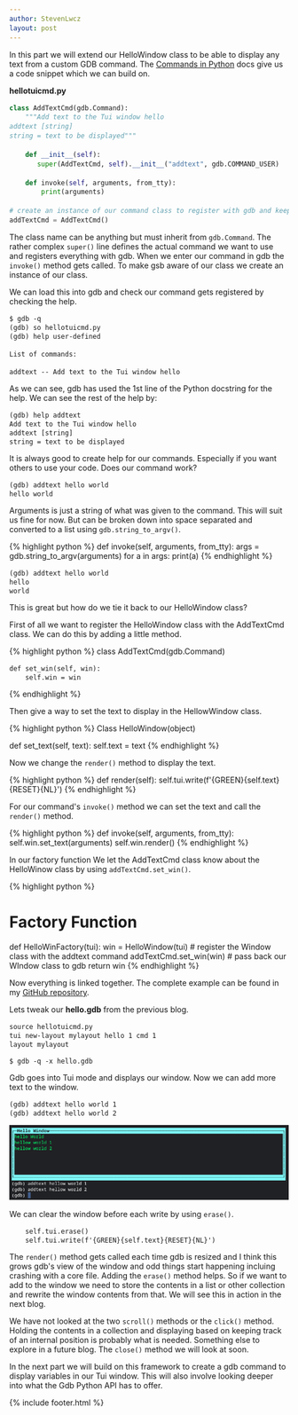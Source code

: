 ```yaml
---
author: StevenLwcz
layout: post
---
```

In this part we will extend our HelloWindow class to be able to display any text from a custom GDB command. 
The [Commands in Python](https://sourceware.org/gdb/onlinedocs/gdb/Commands-In-Python.html#Commands-In-Python) docs give us a code snippet which we can build on.

**hellotuicmd.py**

```python
class AddTextCmd(gdb.Command):
    """Add text to the Tui window hello
addtext [string]
string = text to be displayed"""

    def __init__(self):
       super(AddTextCmd, self).__init__("addtext", gdb.COMMAND_USER)

    def invoke(self, arguments, from_tty):
        print(arguments)

# create an instance of our command class to register with gdb and keep a reference for later.
addTextCmd = AddTextCmd()
```

The class name can be anything but must inherit from `gdb.Command`. The rather complex `super()` line defines the actual command we want to use and registers everything with gdb. When we enter our command in gdb the `invoke()` method gets called. To make gsb aware of our class we create an instance of our class. 

We can load this into gdb and check our command gets registered by checking the help.

```
$ gdb -q
(gdb) so hellotuicmd.py
(gdb) help user-defined

List of commands:

addtext -- Add text to the Tui window hello
```

As we can see, gdb has used the 1st line of the Python docstring for the help. We can see the rest of the help by:

```
(gdb) help addtext
Add text to the Tui window hello
addtext [string]
string = text to be displayed
```

 It is always good to create help for our commands. Especially if you want others to use your code. Does our command work?

```
(gdb) addtext hello world
hello world
```

Arguments is just a string of what was given to the command. This will suit us fine for now. But can be broken down into space separated and converted to a list using `gdb.string_to_argv()`.

{% highlight python %}
def invoke(self, arguments, from_tty):
    args = gdb.string_to_argv(arguments)
    for a in args:
        print(a)
{% endhighlight %}
```
(gdb) addtext hello world
hello
world
```

This is great but how do we tie it back to our HelloWindow class?

First of all we want to register the HelloWindow class with the AddTextCmd class. We can do this by adding a little method.

{% highlight python %}
class AddTextCmd(gdb.Command)

    def set_win(self, win):
        self.win = win
{% endhighlight %}

Then give a way to set the text to display in the HellowWindow class.

{% highlight python %}
Class HelloWindow(object)

   def set_text(self, text):
        self.text = text
{% endhighlight %}

Now we change the `render()` method to display the text.

{% highlight python %}
     def render(self):
        self.tui.write(f'{GREEN}{self.text}{RESET}{NL}')
{% endhighlight %}

For our command's `invoke()` method we can set the text and call the `render()` method.

{% highlight python %}
def invoke(self, arguments, from_tty):
    self.win.set_text(arguments)
    self.win.render()
{% endhighlight %}

In our factory function We let the AddTextCmd class know about the HelloWinow class by using `addTextCmd.set_win()`.

{% highlight python %}
# Factory Function
def HelloWinFactory(tui):
    win =  HelloWindow(tui)
    # register the Window class with the addtext command
    addTextCmd.set_win(win)
    # pass back our WIndow class to gdb
    return win
{% endhighlight %}

Now everything is linked together. The complete example can be found in my [GitHub repository](https://github.com/StevenLwcz/gdb-python-blog).

Lets tweak our **hello.gdb** from the previous blog.

```
source hellotuicmd.py
tui new-layout mylayout hello 1 cmd 1
layout mylayout
```
```
$ gdb -q -x hello.gdb
```
Gdb goes into Tui mode and displays our window. Now we can add more text to the window.

```
(gdb) addtext hello world 1
(gdb) addtext hello world 2
```
![](/images/TuiWindow2.png)

We can clear the window before each write by using `erase()`.

```
    self.tui.erase()
    self.tui.write(f'{GREEN}{self.text}{RESET}{NL}')
````

The `render()` method gets called each time gdb is resized and I think this grows gdb's view of the window and odd things start happening incluing crashing with a core file. Adding the `erase()` method helps. So if we want to add to the window we need to store the contents in a list or other collection and rewrite the window contents from that. We will see this in action in the next blog.

We have not looked at the two `scroll()` methods or the `click()` method. Holding the contents in a collection and displaying based on keeping track of an internal position is probably what is needed. Something else to explore in a future blog. The `close()` method we will look at soon.

In the next part we will build on this framework to create a gdb command to display variables in our Tui window. This will also involve looking deeper into what the Gdb Python API has to offer.

{% include footer.html %}
